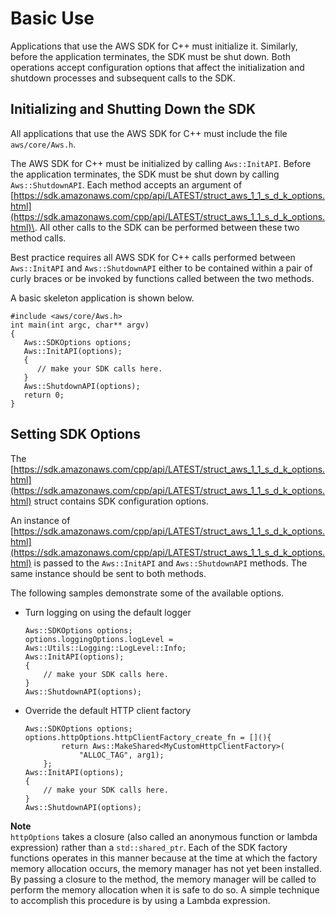 # Basic Use<a name="basic-use"></a>

Applications that use the AWS SDK for C\+\+ must initialize it\. Similarly, before the application terminates, the SDK must be shut down\. Both operations accept configuration options that affect the initialization and shutdown processes and subsequent calls to the SDK\.

## Initializing and Shutting Down the SDK<a name="sdk-initializing"></a>

All applications that use the AWS SDK for C\+\+ must include the file `aws/core/Aws.h`\.

The AWS SDK for C\+\+ must be initialized by calling `Aws::InitAPI`\. Before the application terminates, the SDK must be shut down by calling `Aws::ShutdownAPI`\. Each method accepts an argument of [https://sdk.amazonaws.com/cpp/api/LATEST/struct_aws_1_1_s_d_k_options.html](https://sdk.amazonaws.com/cpp/api/LATEST/struct_aws_1_1_s_d_k_options.html)\. All other calls to the SDK can be performed between these two method calls\.

Best practice requires all AWS SDK for C\+\+ calls performed between `Aws::InitAPI` and `Aws::ShutdownAPI` either to be contained within a pair of curly braces or be invoked by functions called between the two methods\.

A basic skeleton application is shown below\.

```
#include <aws/core/Aws.h>
int main(int argc, char** argv)
{
   Aws::SDKOptions options;
   Aws::InitAPI(options);
   {
      // make your SDK calls here.
   }
   Aws::ShutdownAPI(options);
   return 0;
}
```

## Setting SDK Options<a name="sdk-setting-options"></a>

The [https://sdk.amazonaws.com/cpp/api/LATEST/struct_aws_1_1_s_d_k_options.html](https://sdk.amazonaws.com/cpp/api/LATEST/struct_aws_1_1_s_d_k_options.html) struct contains SDK configuration options\.

An instance of [https://sdk.amazonaws.com/cpp/api/LATEST/struct_aws_1_1_s_d_k_options.html](https://sdk.amazonaws.com/cpp/api/LATEST/struct_aws_1_1_s_d_k_options.html) is passed to the `Aws::InitAPI` and `Aws::ShutdownAPI` methods\. The same instance should be sent to both methods\.

The following samples demonstrate some of the available options\.
+ Turn logging on using the default logger

  ```
  Aws::SDKOptions options;
  options.loggingOptions.logLevel = Aws::Utils::Logging::LogLevel::Info;
  Aws::InitAPI(options);
  {
      // make your SDK calls here.
  }
  Aws::ShutdownAPI(options);
  ```
+ Override the default HTTP client factory

  ```
  Aws::SDKOptions options;
  options.httpOptions.httpClientFactory_create_fn = [](){
          return Aws::MakeShared<MyCustomHttpClientFactory>(
              "ALLOC_TAG", arg1);
      };
  Aws::InitAPI(options);
  {
      // make your SDK calls here.
  }
  Aws::ShutdownAPI(options);
  ```

**Note**  
 `httpOptions` takes a closure \(also called an anonymous function or lambda expression\) rather than a `std::shared_ptr`\. Each of the SDK factory functions operates in this manner because at the time at which the factory memory allocation occurs, the memory manager has not yet been installed\. By passing a closure to the method, the memory manager will be called to perform the memory allocation when it is safe to do so\. A simple technique to accomplish this procedure is by using a Lambda expression\.